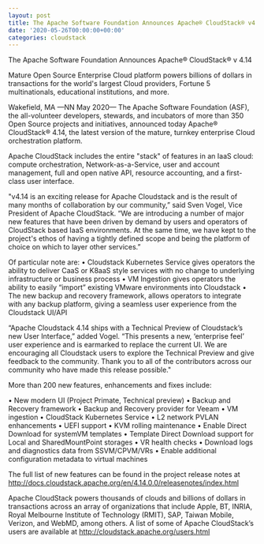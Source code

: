 ```yaml
---
layout: post
title: The Apache Software Foundation Announces Apache® CloudStack® v4.14
date: '2020-05-26T00:00:00+00:00'
categories: cloudstack
---
```

The Apache Software Foundation Announces Apache® CloudStack® v 4.14

Mature Open Source Enterprise Cloud platform powers billions of dollars in transactions for the world's largest Cloud providers, Fortune 5 multinationals, educational institutions, and more. 

Wakefield, MA —NN May 2020— The Apache Software Foundation (ASF), the all-volunteer developers, stewards, and incubators of more than 350 Open Source projects and initiatives, announced today Apache® CloudStack® 4.14, the latest version of the mature, turnkey enterprise Cloud orchestration platform.

Apache CloudStack includes the entire "stack" of features in an IaaS cloud: compute orchestration, Network-as-a-Service, user and account management, full and open native API, resource accounting, and a first-class user interface.

"v4.14 is an exciting release for Apache Cloudstack and is the result of many months of collaboration by our community,” said Sven Vogel, Vice President of Apache CloudStack. “We are introducing a number of major new features that have been driven by demand by users and operators of CloudStack based IaaS environments. At the same time, we have kept to the project's ethos of having a tightly defined scope and being the platform of choice on which to layer other services.”

Of particular note are:
•	Cloudstack Kubernetes Service gives operators the ability to deliver CaaS or K8aaS style services with no change to underlying  infrastructure or business process
•	VM Ingestion gives operators the ability to easily “import” existing VMware environments into Cloudstack
•	The new backup and recovery framework, allows operators to integrate with any backup platform, giving a seamless user experience from the Cloudstack UI/API

“Apache Cloudstack 4.14 ships with a Technical Preview of Cloudstack’s new User Interface,” added Vogel. “This presents a new, ‘enterprise feel’ user experience and is earmarked to replace the current UI. We are encouraging all Cloudstack users to explore the Technical Preview and give feedback to the community. Thank you to all of the contributors across our community who have made this release possible."

More than 200 new features, enhancements and fixes include:

•	New modern UI (Project Primate, Technical preview)
•	Backup and Recovery framework
•	Backup and Recovery provider for Veeam 
•	VM ingestion
•	CloudStack Kubernetes Service
•	L2 network PVLAN enhancements 
•	UEFI support
•	KVM rolling maintenance
•	Enable Direct Download for systemVM templates 
•	Template Direct Download support for Local and SharedMountPoint storages 
•	VR health checks
•	Download logs and diagnostics data from SSVM/CPVM/VRs
•	Enable additional configuration metadata to virtual machines

The full list of new features can be found in the project release notes at http://docs.cloudstack.apache.org/en/4.14.0.0/releasenotes/index.html 

Apache CloudStack powers thousands of clouds and billions of dollars in transactions across an array of organizations that include Apple, BT, INRIA, Royal Melbourne Institute of Technology (RMIT), SAP, Taiwan Mobile, Verizon, and WebMD, among others. A list of some of Apache CloudStack’s users are available at http://cloudstack.apache.org/users.html
